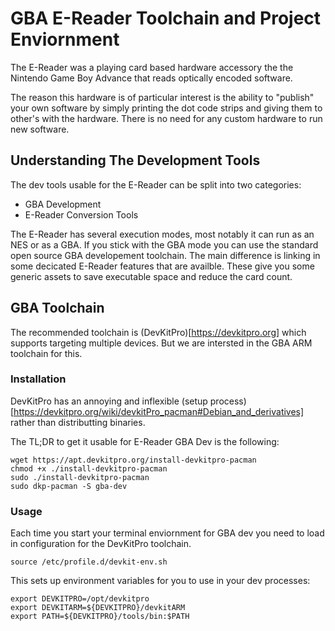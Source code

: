 # GBA E-Reader Toolchain and Project Enviornment

The E-Reader was a playing card based hardware accessory the the Nintendo
Game Boy Advance that reads optically encoded software.

The reason this hardware is of particular interest is the ability to "publish"
your own software by simply printing the dot code strips and giving them to
other's with the hardware. There is no need for any custom hardware to run
new software.

## Understanding The Development Tools

The dev tools usable for the E-Reader can be split into two categories:
 - GBA Development
 - E-Reader Conversion Tools

The E-Reader has several execution modes, most notably it can run as an NES
or as a GBA. If you stick with the GBA mode you can use the standard open
source GBA developement toolchain. The main difference is linking in some
decicated E-Reader features that are availble. These give you some generic
assets to save executable space and reduce the card count.

## GBA Toolchain

The recommended toolchain is (DevKitPro)[https://devkitpro.org] which supports
targeting multiple devices. But we are intersted in the GBA ARM toolchain for
this.

### Installation

DevKitPro has an annoying and inflexible (setup process)[https://devkitpro.org/wiki/devkitPro_pacman#Debian_and_derivatives] 
rather than distributting binaries.

The TL;DR to get it usable for E-Reader GBA Dev is the following:

	wget https://apt.devkitpro.org/install-devkitpro-pacman
	chmod +x ./install-devkitpro-pacman
	sudo ./install-devkitpro-pacman
	sudo dkp-pacman -S gba-dev

### Usage
Each time you start your terminal enviornment for GBA dev you need to load in
configuration for the DevKitPro toolchain.

	source /etc/profile.d/devkit-env.sh

This sets up environment variables for you to use in your dev processes:

	export DEVKITPRO=/opt/devkitpro
	export DEVKITARM=${DEVKITPRO}/devkitARM
	export PATH=${DEVKITPRO}/tools/bin:$PATH       


